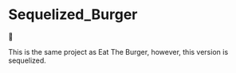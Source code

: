 # Sequelized_Burger

:hamburger:

This is the same project as Eat The Burger, however, this version is sequelized. 